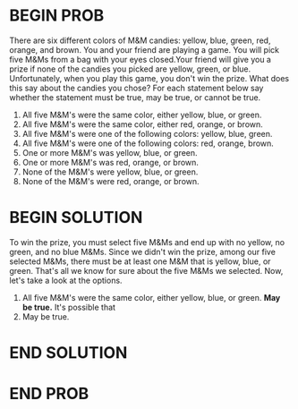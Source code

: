 # BEGIN PROB

There are six different colors of M&M candies: yellow, blue, green, red, orange, and brown.  You and your friend are playing a game. You will pick five M&Ms from a bag with your eyes closed.Your friend will give you a prize if none of the candies you picked are yellow, green, or blue. Unfortunately, when you play this game, you don't win the prize. What does this say about the candies you chose? For each statement below say whether the statement must be true, may be true, or cannot be true.

1. All five M&M's were the same color, either yellow, blue, or green.
1. All five M&M's were the same color, either red, orange, or brown.
1. All five M&M's were one of the following colors: yellow, blue, green.
1. All five M&M's were one of the following colors: red, orange, brown.
1. One or more M&M's was yellow, blue, or green.
1. One or more M&M's was red, orange, or brown.
1. None of the M&M's were yellow, blue, or green.
1. None of the M&M's were red, orange, or brown.

# BEGIN SOLUTION

To win the prize, you must select five M&Ms and end up with no yellow, no green, and no blue M&Ms. Since we didn't win the prize, among our five selected M&Ms, there must be at least one M&M that is yellow, blue, or green. That's all we know for sure about the five M&Ms we selected. Now, let's take a look at the options.

1. All five M&M's were the same color, either yellow, blue, or green. **May be true.** It's possible that
1. May be true.

# END SOLUTION

# END PROB
